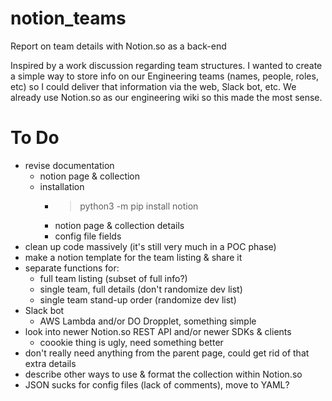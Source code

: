 # notion_teams
Report on team details with Notion.so as a back-end



Inspired by a work discussion regarding team structures. I wanted to create a simple way to store info on our Engineering teams (names, people, roles, etc) so I could deliver that information via the web, Slack bot, etc. We already use Notion.so as our engineering wiki so this made the most sense.


# To Do
* revise documentation
  * notion page & collection
  * installation
    * > python3 -m pip install notion
    * notion page & collection details
    * config file fields
* clean up code massively (it's still very much in a POC phase)
* make a notion template for the team listing & share it
* separate functions for:
  * full team listing (subset of full info?)
  * single team, full details (don't randomize dev list)
  * single team stand-up order (randomize dev list)
* Slack bot
  * AWS Lambda and/or DO Dropplet, something simple
* look into newer Notion.so REST API and/or newer SDKs & clients
  * coookie thing is ugly, need something better
* don't really need anything from the parent page, could get rid of that extra details
* describe other ways to use & format the collection within Notion.so
* JSON sucks for config files (lack of comments), move to YAML?
